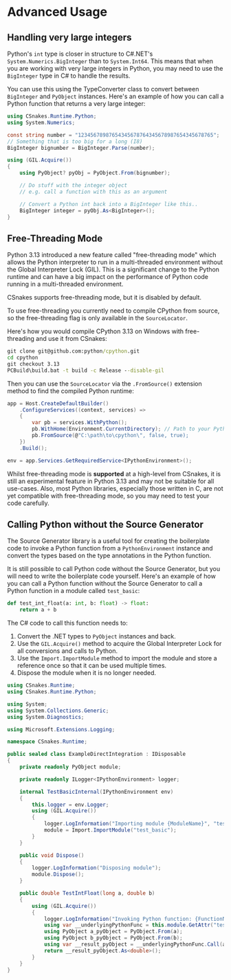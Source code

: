 # Advanced Usage

## Handling very large integers

Python's `int` type is closer in structure to C#.NET's `System.Numerics.BigInteger` than to `System.Int64`. This means that when you are working with very large integers in Python, you may need to use the `BigInteger` type in C# to handle the results.

You can use this using the TypeConverter class to convert between `BigInteger` and `PyObject` instances. Here's an example of how you can call a Python function that returns a very large integer:

```csharp
using CSnakes.Runtime.Python;
using System.Numerics;

const string number = "12345678987654345678764345678987654345678765";
// Something that is too big for a long (I8)
BigInteger bignumber = BigInteger.Parse(number);

using (GIL.Acquire())
{
    using PyObject? pyObj = PyObject.From(bignumber);

    // Do stuff with the integer object
    // e.g. call a function with this as an argument

    // Convert a Python int back into a BigInteger like this..
    BigInteger integer = pyObj.As<BigInteger>();
}
```

## Free-Threading Mode

Python 3.13 introduced a new feature called "free-threading mode" which allows the Python interpreter to run in a multi-threaded environment without the Global Interpreter Lock (GIL). This is a significant change to the Python runtime and can have a big impact on the performance of Python code running in a multi-threaded environment.

CSnakes supports free-threading mode, but it is disabled by default. 

To use free-threading you currently need to compile CPython from source, so the free-threading flag is only available in the `SourceLocator`.

Here's how you would compile CPython 3.13 on Windows with free-threading and use it from CSnakes:

```cmd
git clone git@github.com:python/cpython.git
cd cpython
git checkout 3.13
PCBuild\build.bat -t build -c Release --disable-gil
```

Then you can use the `SourceLocator` via the `.FromSource()` extension method to find the compiled Python runtime:

```csharp
app = Host.CreateDefaultBuilder()
    .ConfigureServices((context, services) =>
    {
        var pb = services.WithPython();
        pb.WithHome(Environment.CurrentDirectory); // Path to your Python modules. 
        pb.FromSource(@"C:\path\to\cpython\", false, true);
    })
    .Build();

env = app.Services.GetRequiredService<IPythonEnvironment>();
```

Whilst free-threading mode is **supported** at a high-level from CSnakes, it is still an experimental feature in Python 3.13 and may not be suitable for all use-cases. Also, most Python libraries, especially those written in C, are not yet compatible with free-threading mode, so you may need to test your code carefully.

## Calling Python without the Source Generator

The Source Generator library is a useful tool for creating the boilerplate code to invoke a Python function from a `PythonEnvironment` instance and convert the types based on the type annotations in the Python function. 

It is still possible to call Python code without the Source Generator, but you will need to write the boilerplate code yourself. Here's an example of how you can call a Python function without the Source Generator to call a Python function in a module called `test_basic`:

```python
def test_int_float(a: int, b: float) -> float:
    return a + b
```

The C# code to call this function needs to:

1. Convert the .NET types to `PyObject` instances and back.
1. Use the `GIL.Acquire()` method to acquire the Global Interpreter Lock for all conversions and calls to Python.
1. Use the `Import.ImportModule` method to import the module and store a reference once so that it can be used multiple times.
1. Dispose the module when it is no longer needed.

```csharp
using CSnakes.Runtime;
using CSnakes.Runtime.Python;

using System;
using System.Collections.Generic;
using System.Diagnostics;

using Microsoft.Extensions.Logging;

namespace CSnakes.Runtime;

public sealed class ExampleDirectIntegration : IDisposable
{
    private readonly PyObject module;

    private readonly ILogger<IPythonEnvironment> logger;

    internal TestBasicInternal(IPythonEnvironment env)
    {
        this.logger = env.Logger;
        using (GIL.Acquire())
        {
            logger.LogInformation("Importing module {ModuleName}", "test_basic");
            module = Import.ImportModule("test_basic");
        }
    }

    public void Dispose()
    {
        logger.LogInformation("Disposing module");
        module.Dispose();
    }

    public double TestIntFloat(long a, double b)
    {
        using (GIL.Acquire())
        {
            logger.LogInformation("Invoking Python function: {FunctionName}", "test_int_float");
            using var __underlyingPythonFunc = this.module.GetAttr("test_int_float");
            using PyObject a_pyObject = PyObject.From(a);
            using PyObject b_pyObject = PyObject.From(b);
            using var __result_pyObject = __underlyingPythonFunc.Call(a_pyObject, b_pyObject);
            return __result_pyObject.As<double>();
        }
    }
}
```
